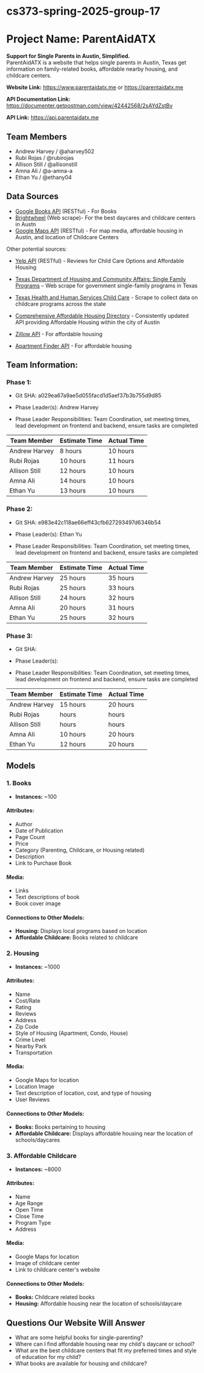 # cs373-spring-2025-group-17

# Project Name: ParentAidATX

**Support for Single Parents in Austin, Simplified.**  
ParentAidATX is a website that helps single parents in Austin, Texas get information on family-related books, affordable nearby housing, and childcare centers.

**Website Link:** https://www.parentaidatx.me or https://parentaidatx.me

**API Documentation Link:** https://documenter.getpostman.com/view/42442568/2sAYdZstBv

**API Link:** https://api.parentaidatx.me

## Team Members

- Andrew Harvey / @aharvey502
- Rubi Rojas / @rubirojas
- Allison Still / @allisonstill
- Amna Ali / @a-amna-a
- Ethan Yu / @ethany04

## Data Sources

- [Google Books API](https://developers.google.com/books) (RESTful) - For Books
- [Brightwheel](https://mybrightwheel.com/search/austin) (Web scrape)- For the best daycares and childcare centers in Austn
- [Google Maps API](https://developers.google.com/maps) (RESTful) - For map media, affordable housing in Austin, and location of Childcare Centers

Other potential sources:

- [Yelp API](https://www.yelp.com/search?find_desc=Affordable+Child+care&find_loc=Austin%2C+TX) (RESTful) - Reviews for Child Care Options and Affordable Housing

- [Texas Department of Housing and Community Affairs: Single Family Programs](https://www.tdhca.texas.gov/programs/single-family-programs) – Web scrape for government single-family programs in Texas

- [Texas Health and Human Services Child Care](https://childcare.hhs.texas.gov/Public/ChildCareSearch) - Scrape to collect data on childcare programs across the state

- [Comprehensive Affordable Housing Directory](https://data.austintexas.gov/Housing-and-Real-Estate/Comprehensive-Affordable-Housing-Directory/4syj-z4ky/about_data) - Consistently updated API providing Affordable Housing within the city of Austin

- [Zillow API](https://www.zillowgroup.com/developers/) - For affordable housing

- [Apartment Finder API](https://api.apartments.com/v1) - For affordable housing

## Team Information:

### Phase 1:

- Git SHA: a029ea67a9ae5d055facd1d5aef37b3b755d9d85

- Phase Leader(s): Andrew Harvey

- Phase Leader Responsibilities: Team Coordination, set meeting times, lead development on frontend and backend, ensure tasks are completed

| Team Member   | Estimate Time | Actual Time |
| ------------- | ------------- | ----------- |
| Andrew Harvey | 8 hours       | 10 hours    |
| Rubi Rojas    | 10 hours      | 11 hours    |
| Allison Still | 12 hours      | 10 hours    |
| Amna Ali      | 14 hours      | 10 hours    |
| Ethan Yu      | 13 hours      | 10 hours    |

### Phase 2:

- Git SHA: e983e42c118ae66eff43cfb627293497d6346b54

- Phase Leader(s): Ethan Yu

- Phase Leader Responsibilities: Team Coordination, set meeting times, lead development on frontend and backend, ensure tasks are completed

| Team Member   | Estimate Time | Actual Time |
| ------------- | ------------- | ----------- |
| Andrew Harvey | 25 hours      | 35 hours    |
| Rubi Rojas    | 25 hours      | 33 hours    |
| Allison Still | 24 hours      | 32 hours    |
| Amna Ali      | 20 hours      | 31 hours    |
| Ethan Yu      | 25 hours      | 32 hours    |

### Phase 3:

- Git SHA:

- Phase Leader(s):

- Phase Leader Responsibilities: Team Coordination, set meeting times, lead development on frontend and backend, ensure tasks are completed

| Team Member   | Estimate Time | Actual Time |
| ------------- | ------------- | ----------- |
| Andrew Harvey | 15 hours      | 20 hours    |
| Rubi Rojas    | hours         | hours       |
| Allison Still | hours         | hours       |
| Amna Ali      | 10 hours      | 20 hours    |
| Ethan Yu      | 12 hours      | 20 hours    |

## Models

### 1. Books

- **Instances:** ~100

#### **Attributes:**

- Author
- Date of Publication
- Page Count
- Price
- Category (Parenting, Childcare, or Housing related)
- Description
- Link to Purchase Book

#### **Media:**

- Links
- Text descriptions of book
- Book cover image

#### **Connections to Other Models:**

- **Housing:** Displays local programs based on location
- **Affordable Childcare:** Books related to childcare

### 2. Housing

- **Instances:** ~1000

#### **Attributes:**

- Name
- Cost/Rate
- Rating
- Reviews
- Address
- Zip Code
- Style of Housing (Apartment, Condo, House)
- Crime Level
- Nearby Park
- Transportation

#### **Media:**

- Google Maps for location
- Location Image
- Text description of location, cost, and type of housing
- User Reviews

#### **Connections to Other Models:**

- **Books:** Books pertaining to housing
- **Affordable Childcare:** Displays affordable housing near the location of schools/daycares

### 3. Affordable Childcare

- **Instances:** ~8000

#### **Attributes:**

- Name
- Age Range
- Open Time
- Close Time
- Program Type
- Address

#### **Media:**

- Google Maps for location
- Image of childcare center
- Link to childcare center's website

#### **Connections to Other Models:**

- **Books:** Childcare related books
- **Housing:** Affordable housing near the location of schools/daycare

## Questions Our Website Will Answer

- What are some helpful books for single-parenting?
- Where can I find affordable housing near my child's daycare or school?
- What are the best childcare centers that fit my preferred times and style of education for my child?
- What books are available for housing and childcare?
